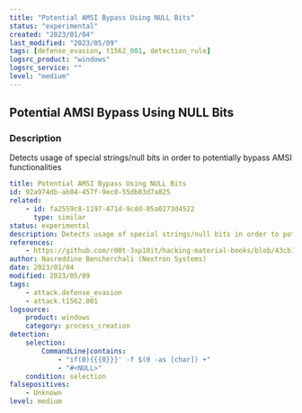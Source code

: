 ```yaml
---
title: "Potential AMSI Bypass Using NULL Bits"
status: "experimental"
created: "2023/01/04"
last_modified: "2023/05/09"
tags: [defense_evasion, t1562_001, detection_rule]
logsrc_product: "windows"
logsrc_service: ""
level: "medium"
---
```


## Potential AMSI Bypass Using NULL Bits

### Description

Detects usage of special strings/null bits in order to potentially bypass AMSI functionalities

```yml
title: Potential AMSI Bypass Using NULL Bits
id: 92a974db-ab84-457f-9ec0-55db83d7a825
related:
    - id: fa2559c8-1197-471d-9cdd-05a0273d4522
      type: similar
status: experimental
description: Detects usage of special strings/null bits in order to potentially bypass AMSI functionalities
references:
    - https://github.com/r00t-3xp10it/hacking-material-books/blob/43cb1e1932c16ff1f58b755bc9ab6b096046853f/obfuscation/simple_obfuscation.md#amsi-bypass-using-null-bits-satoshi
author: Nasreddine Bencherchali (Nextron Systems)
date: 2023/01/04
modified: 2023/05/09
tags:
    - attack.defense_evasion
    - attack.t1562.001
logsource:
    product: windows
    category: process_creation
detection:
    selection:
        CommandLine|contains:
            - "if(0){{{0}}}' -f $(0 -as [char]) +"
            - "#<NULL>"
    condition: selection
falsepositives:
    - Unknown
level: medium

```
